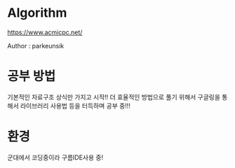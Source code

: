 # Algorithm
https://www.acmicpc.net/

Author : parkeunsik
# 공부 방법
기본적인 자료구조 상식만 가지고 시작!!
더 효율적인 방법으로 풀기 위해서 구글링을 통해서 라이브러리 사용법 등을 터득하며 공부 중!!!

# 환경
군대에서 코딩중이라 구름IDE사용 중!
